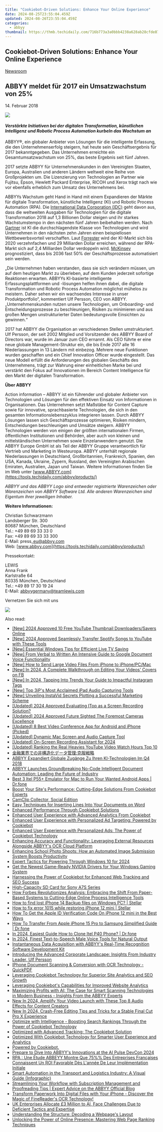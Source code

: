 ```yaml
---
title: "Cookiebot-Driven Solutions: Enhance Your Online Experience"
date: 2024-08-25T23:55:04.459Z
updated: 2024-08-26T23:55:04.459Z
categories:
  - abbyy
thumbnail: https://thmb.techidaily.com/716b773a3a0bbb4238a628ab28cfde8731d3dd391169cbf818a66e733201ea5d.jpg
---
```


## Cookiebot-Driven Solutions: Enhance Your Online Experience

[Newsroom](https://tools.techidaily.com/abbyy/products/)

## ABBYY meldet für 2017 ein Umsatzwachstum von 25%

14\. Februar 2018

![](https://content.abbyy.com/-/media/project/abbyy/abbyy/branchtemplates/shutterstock_1272462163_1296-x-729.jpg?h=729&iar=0&w=1296)

#### _Verstärkte Initiativen bei der digitalen Transformation, künstlichen Intelligenz und Robotic Process Automation kurbeln das Wachstum an_

  
ABBYY®, ein globaler Anbieter von Lösungen für die intelligente Erfassung, die den Unternehmenserfolg steigern, hat heute sein Geschäftsergebnis für 2017 bekanntgegeben. Das Unternehmen erreichte ein Gesamtumsatzwachstum von 25%, das beste Ergebnis seit fünf Jahren.

2017 setzte ABBYY für Unternehmenskunden in den Vereinigten Staaten, Europa, Australien und anderen Ländern weltweit eine Reihe von Großprojekten um. Die Lizenzierung von Technologien an Partner wie Fujitsu, Epson, Hewlett Packard Enterprise, RICOH und Xerox trägt nach wie vor ebenfalls erheblich zum Umsatz des Unternehmens bei.

ABBYYs Wachstum geht Hand in Hand mit einem Expandieren der Märkte für digitale Transformation, künstliche Intelligenz (KI) und Robotic Process Automation (RPA). Die [International Data Corporation (IDC)](https://www.idc.com/getdoc.jsp?containerId=IDC%5FP32575 "IDC") geht davon aus, dass die weltweiten Ausgaben für Technologien für die digitale Transformation 2018 auf 1,3 Billionen Dollar steigen und ihr starkes Wachstumstempo in den nächsten fünf Jahren beibehalten werden. Nach [Gartner](https://www.gartner.com/smarterwithgartner/top-trends-in-the-gartner-hype-cycle-for-emerging-technologies-2017/ "Gartner") ist KI die durchschlagendste Klasse von Technologien und wird Unternehmen in den nächsten zehn Jahren einen beispiellosen Wettbewerbsvorteil verschaffen. Laut [Forrester](https://www.forrester.com/report/The+RPA+Market+Will+Reach+29+Billion+By+2021/-/E-RES137229 "Forrester") wird der KI-Markt sich bis 2020 verzehnfachen und 29 Milliarden Dollar erreichen, während der RPA-Markt sich auf 2,4 Milliarden Dollar verdoppeln wird. [McKinsey](https://www.mckinsey.com/business-functions/digital-mckinsey/our-insights/where-machines-could-replace-humans-and-where-they-cant-yet "McKinsey") prognostiziert, dass bis 2036 fast 50% der Geschäftsprozesse automatisiert sein werden.

„Die Unternehmen haben verstanden, dass sie sich verändern müssen, um auf dem heutigen Markt zu überleben, auf dem Kunden jederzeit sofortige Reaktionen erwarten. ABBYYs KI-basierte intelligente Erfassungsplattformen und -lösungen helfen ihnen dabei, die digitale Transformation und Robotic Process Automation möglichst mühelos zu meistern. Daher sehen wir ein wachsendes Interesse in unser Produktportfolio“, kommentiert Ulf Persson, CEO von ABBYY. „Unternehmenskunden nutzen unsere Technologien, um Onboarding- und Entscheidungsprozesse zu beschleunigen, Risiken zu minimieren und aus großen Mengen unstrukturierter Daten bedeutungsvolle Einsichten zu gewinnen.“

2017 hat ABBYY die Organisation an verschiedenen Stellen umstrukturiert. Ulf Persson, der seit 2002 Mitglied und Vorsitzender des ABBYY Board of Directors war, wurde im Januar zum CEO ernannt. Als CEO führte er eine neue globale Management-Struktur ein, die bis Ende 2017 alle 16 Niederlassungen in 13 Ländern mit einbezog. Mehrere neue Funktionen wurden geschaffen und ein Chief Innovation Officer wurde eingestellt. Das neue Modell erfüllt die Anforderungen des globalen Geschäfts des Unternehmens, trägt zur Wahrung einer einheitlichen Marke bei und verstärkt den Fokus auf Innovationen im Bereich Content Intelligence für den Markt der digitalen Transformation.

  
**Über ABBYY**

Action information – ABBYY ist ein führender und globaler Anbieter von Technologien und Lösungen für den effektiven Einsatz von Informationen in Organisationen. Das Unternehmen setzt Maßstäbe für Content Capture sowie für innovative, sprachbasierte Technologien, die sich in den gesamten Informationslebenszyklus integrieren lassen. Durch ABBYY Lösungen lassen sich Geschäftsprozesse optimieren, Risiken mindern, Entscheidungen beschleunigen und Umsätze steigern. ABBYY Technologien werden von einigen der größten internationalen Firmen, öffentlichen Institutionen und Behörden, aber auch von kleinen und mittelständischen Unternehmen sowie Einzelanwendern genutzt. Die ABBYY Europe GmbH ist als Teil der ABBYY Gruppe verantwortlich für Vertrieb und Marketing in Westeuropa. ABBYY unterhält regionale Niederlassungen in Deutschland, Großbritannien, Frankreich, Spanien, den USA, Kanada, Ukraine, Zypern, Russland, den Vereinigten Arabischen Emiraten, Australien, Japan und Taiwan. Weitere Informationen finden Sie im Web unter [www.ABBYY.com](https://tools.techidaily.com/abbyy/products/)

_ABBYY und das ABBYY Logo sind entweder registrierte Warenzeichen oder Warenzeichen von ABBYY Software Ltd. Alle anderen Warenzeichen sind Eigentum ihrer jeweiligen Inhaber._ 

  
**Weitere Informationen:**

Christian Schwarzmann  
Landsberger Str. 300  
80687 München, Deutschland  
Tel.: +49 89 69 33 33 0  
Fax: +49 89 69 33 33 300  
E-Mail: press\_eu@abbyy.com  
Web: [www.abbyy.com](https://tools.techidaily.com/abbyy/products/)

Pressekontakt:

LEWIS  
Anna Frank  
Karlstraße 64  
80335 München, Deutschland  
Tel.: +49 89 17 30 19 24  
E-Mail: [abbyygermany@teamlewis.com](https://tools.techidaily.com/abbyy/products/)

Vernetzen Sie sich mit uns

<ins class="adsbygoogle"
     style="display:block"
     data-ad-format="autorelaxed"
     data-ad-client="ca-pub-7571918770474297"
     data-ad-slot="1223367746"></ins>



<ins class="adsbygoogle"
     style="display:block"
     data-ad-client="ca-pub-7571918770474297"
     data-ad-slot="8358498916"
     data-ad-format="auto"
     data-full-width-responsive="true"></ins>

<!-- affiliate ads begin -->
<a href="https://secure.2checkout.com/order/checkout.php?PRODS=4620780&QTY=1&AFFILIATE=108875&CART=1"><img src="https://secure.avangate.com/images/merchant/07dd4d5a72f5740ef0f035f201951476/728__90banner.jpg" border="0"></a>
<!-- affiliate ads end -->
<span class="atpl-alsoreadstyle">Also read:</span>
<div><ul>
<li><a href="https://eaxpv-info.techidaily.com/new-2024-approved-10-free-youtube-thumbnail-downloaderssavers-online/"><u>[New] 2024 Approved  10 Free YouTube Thumbnail Downloaders/Savers Online</u></a></li>
<li><a href="https://youtube-lab.techidaily.com/024-approved-seamlessly-transfer-spotify-songs-to-youtube-with-these-tools/"><u>[New] 2024 Approved  Seamlessly Transfer Spotify Songs to YouTube with These Tools</u></a></li>
<li><a href="https://video-capture.techidaily.com/new-essential-windows-tips-for-efficient-live-tv-saving/"><u>[New] Essential Windows Tips for Efficient Live TV Saving</u></a></li>
<li><a href="https://some-knowledge.techidaily.com/new-from-verbal-to-written-an-intensive-guide-to-google-document-voice-functionality/"><u>[New] From Verbal to Written  An Intensive Guide to Google Document Voice Functionality</u></a></li>
<li><a href="https://some-techniques.techidaily.com/new-how-to-send-large-video-files-from-iphone-to-iphonepcmac/"><u>[New] How to Send Large Video Files From iPhone to iPhone/PC/Mac</u></a></li>
<li><a href="https://facebook-video-content.techidaily.com/new-in-2024-a-complete-walkthrough-on-editing-your-videos-covers-on-fb/"><u>[New] In 2024, A Complete Walkthrough on Editing Your Videos' Covers on FB</u></a></li>
<li><a href="https://instagram-videos.techidaily.com/new-in-2024-tapping-into-trends-your-guide-to-impactful-instagram-tags/"><u>[New] In 2024, Tapping Into Trends  Your Guide to Impactful Instagram Tags</u></a></li>
<li><a href="https://digital-screen-recording.techidaily.com/new-top-3ips-most-acclaimed-ipad-audio-capturing-tools/"><u>[New] Top 3iP's Most Acclaimed iPad Audio Capturing Tools</u></a></li>
<li><a href="https://instagram-clips.techidaily.com/new-unveiling-instavid-secrets-plotting-a-successful-marketing-scheme/"><u>[New] Unveiling InstaVid Secrets  Plotting a Successful Marketing Scheme</u></a></li>
<li><a href="https://screen-sharing-recording.techidaily.com/updated-2024-approved-evaluating-itop-as-a-screen-recording-solution/"><u>[Updated] 2024 Approved  Evaluating ITop as a Screen Recording Solution?</u></a></li>
<li><a href="https://fox-helps.techidaily.com/updated-2024-approved-future-sighted-the-foremost-cameras-excellence/"><u>[Updated] 2024 Approved  Future Sighted  The Foremost Cameras Excellence</u></a></li>
<li><a href="https://visual-screen-recording.techidaily.com/updated-8-best-video-conference-app-for-android-and-iphone-picked/"><u>[Updated] 8 Best Video Conference App for Android and iPhone (Picked)</u></a></li>
<li><a href="https://screen-sharing-recording.techidaily.com/updated-dynamic-mac-screen-and-audio-capture-tool/"><u>[Updated] Dynamic Mac Screen and Audio Capture Tool</u></a></li>
<li><a href="https://visual-screen-recording.techidaily.com/updated-on-screen-recording-assistant-for-2024/"><u>[Updated] On-Screen Recording Assistant for 2024</u></a></li>
<li><a href="https://youtube-tips.techidaily.com/ed-ranking-the-real-heavies-youtube-video-watch-hours-top-10/"><u>[Updated] Ranking the Real Heavies  YouTube Video Watch Hours Top 10</u></a></li>
<li><a href="https://discover-brilliant.techidaily.com/iumhkeiejealreevjoobpplusobrumdnuaniplusmaoowmluodhplusodvoocvpluseuoeeqhjrlhyvmni3mikbnlaui/"><u>金融業界での非構造化データ管理:克服戦略</u></a></li>
<li><a href="https://discover-brilliant.techidaily.com/abbyy-expandiert-globale-zugange-zu-ihren-ki-technologien-im-q4-2018/"><u>ABBYY Expandiert Globale Zugänge Zu Ihren KI-Technologien Im Q4 2018</u></a></li>
<li><a href="https://discover-brilliant.techidaily.com/abbyy-launches-groundbreaking-no-code-intelligent-document-automation-leading-the-future-of-industry/"><u>ABBYY Launches Groundbreaking No-Code Intelligent Document Automation: Leading the Future of Industry</u></a></li>
<li><a href="https://screen-mirror.techidaily.com/best-3-itel-p55plus-emulator-for-mac-to-run-your-wanted-android-apps-drfone-by-drfone-android/"><u>Best 3 Itel P55+ Emulator for Mac to Run Your Wanted Android Apps | Dr.fone</u></a></li>
<li><a href="https://discover-brilliant.techidaily.com/boost-your-sites-performance-cutting-edge-solutions-from-cookiebot-experts/"><u>Boost Your Site's Performance: Cutting-Edge Solutions From Cookiebot Experts</u></a></li>
<li><a href="https://facebook-video-content.techidaily.com/camclip-collector-social-edition/"><u>CamClip Collector, Social Edition</u></a></li>
<li><a href="https://techno-recovery.techidaily.com/easy-techniques-for-inserting-lines-into-your-documents-on-word/"><u>Easy Techniques for Inserting Lines Into Your Documents on Word</u></a></li>
<li><a href="https://discover-brilliant.techidaily.com/enhanced-performance-through-cookiebot-solutions/"><u>Enhanced Performance Through Cookiebot Solutions</u></a></li>
<li><a href="https://discover-brilliant.techidaily.com/enhanced-user-experience-with-advanced-analytics-from-cookiebot/"><u>Enhanced User Experience with Advanced Analytics From Cookiebot</u></a></li>
<li><a href="https://discover-brilliant.techidaily.com/enhanced-user-experience-with-personalized-ad-targeting-powered-by-cookiebot/"><u>Enhanced User Experience with Personalized Ad Targeting: Powered by Cookiebot</u></a></li>
<li><a href="https://discover-brilliant.techidaily.com/enhanced-user-experience-with-personalized-ads-the-power-of-cookiebot-technology/"><u>Enhanced User Experience with Personalized Ads: The Power of Cookiebot Technology</u></a></li>
<li><a href="https://discover-brilliant.techidaily.com/enhancing-accuracy-and-functionality-leveraging-external-resources-alongside-abbyys-ocr-cloud-platform/"><u>Enhancing Accuracy and Functionality: Leveraging External Resources Alongside ABBYY's OCR Cloud Platform</u></a></li>
<li><a href="https://discover-brilliant.techidaily.com/enhancing-school-photo-shoots-how-an-automated-image-submission-system-boosts-productivity/"><u>Enhancing School Photo Shoots: How an Automated Image Submission System Boosts Productivity</u></a></li>
<li><a href="https://some-techniques.techidaily.com/expert-tactics-for-powering-through-windows-10-for-2024/"><u>Expert Tactics for Powering Through Windows 10 for 2024</u></a></li>
<li><a href="https://hardware-help.techidaily.com/get-the-newest-game-ready-nvidia-drivers-for-your-windows-gaming-system/"><u>Get the Newest Game-Ready NVIDIA Drivers for Your Windows Gaming System</u></a></li>
<li><a href="https://discover-brilliant.techidaily.com/harnessing-the-power-of-cookiebot-for-enhanced-web-tracking-and-seo-success/"><u>Harnessing the Power of Cookiebot for Enhanced Web Tracking and SEO Success</u></a></li>
<li><a href="https://extra-hints.techidaily.com/high-capacity-sd-card-for-sony-a7s-series/"><u>High-Capacity SD Card for Sony A7S Series</u></a></li>
<li><a href="https://discover-brilliant.techidaily.com/how-forbes-revolutionizes-analysis-embracing-the-shift-from-paper-based-systems-to-cutting-edge-online-process-intelligence-tools/"><u>How Forbes Revolutionizes Analysis: Embracing the Shift From Paper-Based Systems to Cutting-Edge Online Process Intelligence Tools</u></a></li>
<li><a href="https://blog-min.techidaily.com/how-to-find-lost-iphone-14-backup-files-on-windows-pc-stellar-by-stellar-data-recovery-ios-iphone-data-recovery/"><u>How to find lost iPhone 14 Backup files on Windows PC? | Stellar</u></a></li>
<li><a href="https://blog-min.techidaily.com/how-to-fix-error-1015-while-restoring-iphone-12-mini-stellar-by-stellar-data-recovery-ios-iphone-data-recovery/"><u>How to fix error 1015 while restoring iPhone 12 mini | Stellar</u></a></li>
<li><a href="https://apple-account.techidaily.com/how-to-get-the-apple-id-verification-code-on-iphone-12-mini-in-the-best-ways-by-drfone-ios/"><u>How To Get the Apple ID Verification Code On iPhone 12 mini in the Best Ways</u></a></li>
<li><a href="https://iphone-transfer.techidaily.com/how-to-transfer-from-apple-iphone-15-pro-to-samsung-simplified-guide-drfone-by-drfone-transfer-from-ios/"><u>How To Transfer From Apple iPhone 15 Pro to Samsung Simplified Guide | Dr.fone</u></a></li>
<li><a href="https://android-transfer.techidaily.com/in-2024-easiest-guide-how-to-clone-itel-p40-phone-drfone-by-drfone-transfer-from-android-transfer-from-android/"><u>In 2024, Easiest Guide How to Clone Itel P40 Phone? | Dr.fone</u></a></li>
<li><a href="https://ai-topics.techidaily.com/in-2024-finest-text-to-speech-male-voice-tools-for-natural-output/"><u>In 2024, Finest Text-to-Speech Male Voice Tools for Natural Output</u></a></li>
<li><a href="https://discover-brilliant.techidaily.com/instantaneous-data-acquisition-with-abbyys-real-time-recognition-software-development-kit/"><u>Instantaneous Data Acquisition with ABBYY's Real-Time Recognition Software Development Kit</u></a></li>
<li><a href="https://discover-brilliant.techidaily.com/introducing-the-advanced-corporate-landscape-insights-from-industry-leader-ulf-persson/"><u>Introducing the Advanced Corporate Landscape: Insights From Industry Leader, Ulf Persson</u></a></li>
<li><a href="https://discover-brilliant.techidaily.com/iphone-document-scanning-and-conversion-with-ocr-technology-quickpdf/"><u>IPhone Document Scanning & Conversion with OCR Technology - QuickPDF</u></a></li>
<li><a href="https://discover-brilliant.techidaily.com/leveraging-cookiebot-technology-for-superior-site-analytics-and-seo-growth/"><u>Leveraging Cookiebot Technology for Superior Site Analytics and SEO Growth</u></a></li>
<li><a href="https://discover-brilliant.techidaily.com/leveraging-cookiebots-capabilities-for-improved-website-analytics/"><u>Leveraging Cookiebot's Capabilities for Improved Website Analytics</u></a></li>
<li><a href="https://discover-brilliant.techidaily.com/maximizing-profits-with-ai-the-case-for-smart-scanning-technologies-in-modern-business-insights-from-the-abbyy-experts/"><u>Maximizing Profits with AI: The Case for Smart Scanning Technologies in Modern Business - Insights From the ABBYY Experts</u></a></li>
<li><a href="https://audio-shaping.techidaily.com/new-in-2024-amplify-your-video-launch-with-these-top-8-audio-effects-for-content-creators/"><u>New In 2024, Amplify Your Video Launch with These Top 8 Audio Effects for Content Creators</u></a></li>
<li><a href="https://ai-video-apps.techidaily.com/new-in-2024-crash-free-editing-tips-and-tricks-for-a-stable-final-cut-pro-x-experience/"><u>New In 2024, Crash-Free Editing Tips and Tricks for a Stable Final Cut Pro X Experience</u></a></li>
<li><a href="https://discover-brilliant.techidaily.com/optimize-with-intelligence-boosting-search-rankings-through-the-power-of-cookiebot-technology/"><u>Optimize with Intelligence - Boosting Search Rankings Through the Power of Cookiebot Technology</u></a></li>
<li><a href="https://discover-brilliant.techidaily.com/optimized-with-advanced-tracking-the-cookiebot-solution/"><u>Optimized with Advanced Tracking: The Cookiebot Solution</u></a></li>
<li><a href="https://discover-brilliant.techidaily.com/optimized-with-cookiebot-technology-for-smarter-user-experience-and-analytics/"><u>Optimized With Cookiebot Technology for Smarter User Experience and Analytics</u></a></li>
<li><a href="https://discover-brilliant.techidaily.com/powered-by-cookiebot/"><u>Powered by Cookiebot.</u></a></li>
<li><a href="https://discover-brilliant.techidaily.com/prepare-to-dive-into-abbyys-innovations-at-the-ai-pulse-devcon-2024/"><u>Prepare to Dive Into ABBYY's Innovations at the AI Pulse DevCon 2024</u></a></li>
<li><a href="https://discover-brilliant.techidaily.com/rpa-une-etude-abbeyy-montre-que-75-des-entreprises-francaises-connaissent-un-roi-favorable-des-lannee-de-leur-implementation-initiale/"><u>RPA : Une Étude ABBEYY Montre Que 75%% Des Entreprises Françaises Connaissent Un ROI Favorable Dès L'année De Leur Implémentation Initiale</u></a></li>
<li><a href="https://discover-brilliant.techidaily.com/smart-automation-in-the-transport-and-logistics-industry-a-visual-guide-infographic/"><u>Smart Automation in the Transport and Logistics Industry: A Visual Guide (Infographic)</u></a></li>
<li><a href="https://discover-brilliant.techidaily.com/streamlining-your-workflow-with-subscription-management-and-proofreading-tips-expert-advice-on-the-abbyy-official-blog/"><u>Streamlining Your Workflow with Subscription Management and Proofreading Tips | Expert Advice on the ABBYY Official Blog</u></a></li>
<li><a href="https://discover-brilliant.techidaily.com/transform-paperwork-into-digital-files-with-your-iphone-discover-the-magic-of-finereaders-ocr-technology/"><u>Transform Paperwork Into Digital Files with Your iPhone - Discover the Magic of FineReader's OCR Technology!</u></a></li>
<li><a href="https://discover-brilliant.techidaily.com/uk-enterprises-allocate-3-million-to-ai-face-challenges-due-to-deficient-tactics-and-expertise/"><u>UK Enterprises Allocate £3 Million to AI, Face Challenges Due to Deficient Tactics and Expertise</u></a></li>
<li><a href="https://discover-brilliant.techidaily.com/understanding-the-structure-decoding-a-webpages-layout/"><u>Understanding the Structure: Decoding a Webpage's Layout</u></a></li>
<li><a href="https://discover-brilliant.techidaily.com/unlocking-the-power-of-online-presence-mastering-web-page-ranking-techniques/"><u>Unlocking the Power of Online Presence: Mastering Web Page Ranking Techniques</u></a></li>
</ul></div>

